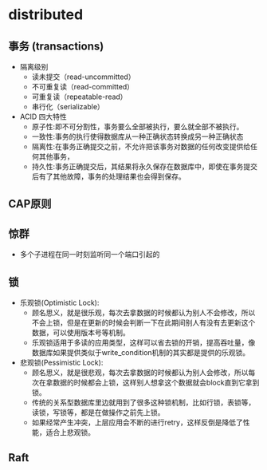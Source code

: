 # distributed

## 事务 (transactions)
- 隔离级别
    - 读未提交（read-uncommitted）
    - 不可重复读（read-committed）
    - 可重复读（repeatable-read）
    - 串行化（serializable）
- ACID 四大特性
    - 原子性:即不可分割性，事务要么全部被执行，要么就全部不被执行。
    - 一致性:事务的执行使得数据库从一种正确状态转换成另一种正确状态
    - 隔离性:在事务正确提交之前，不允许把该事务对数据的任何改变提供给任何其他事务，
    - 持久性:事务正确提交后，其结果将永久保存在数据库中，即使在事务提交后有了其他故障，事务的处理结果也会得到保存。

## CAP原则

## 惊群
- 多个子进程在同一时刻监听同一个端口引起的

## 锁
- 乐观锁(Optimistic Lock):
    - 顾名思义，就是很乐观，每次去拿数据的时候都认为别人不会修改，所以不会上锁，但是在更新的时候会判断一下在此期间别人有没有去更新这个数据，可以使用版本号等机制。
    - 乐观锁适用于多读的应用类型，这样可以省去锁的开销，提高吞吐量，像数据库如果提供类似于write_condition机制的其实都是提供的乐观锁。
- 悲观锁(Pessimistic Lock):
    - 顾名思义，就是很悲观，每次去拿数据的时候都认为别人会修改，所以每次在拿数据的时候都会上锁，这样别人想拿这个数据就会block直到它拿到锁。
    - 传统的关系型数据库里边就用到了很多这种锁机制，比如行锁，表锁等，读锁，写锁等，都是在做操作之前先上锁。
    - 如果经常产生冲突，上层应用会不断的进行retry，这样反倒是降低了性能，适合上悲观锁。

## Raft